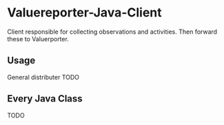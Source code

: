 # Valuereporter-Java-Client
Client responsible for collecting observations and activities. Then forward these to Valuerporter.


## Usage
General distributer TODO

## Every Java Class

TODO



